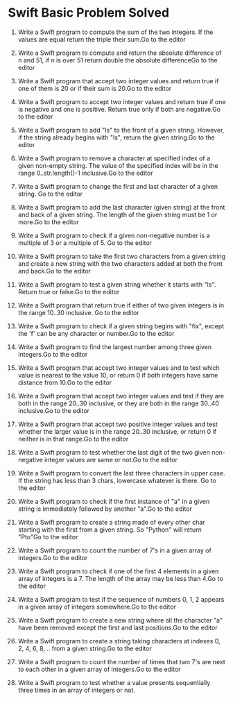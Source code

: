 # Swift Basic Problem Solved


1. Write a Swift program to compute the sum of the two integers. If the values are equal return the triple their sum.Go to the editor

2. Write a Swift program to compute and return the absolute difference of n and 51, if n is over 51 return double the absolute differenceGo to the editor

3. Write a Swift program that accept two integer values and return true if one of them is 20 or if their sum is 20.Go to the editor

4. Write a Swift program to accept two integer values and return true if one is negative and one is positive. Return true only if both are negative.Go to the editor

5. Write a Swift program to add "Is" to the front of a given string. However, if the string already begins with "Is", return the given string.Go to the editor

6. Write a Swift program to remove a character at specified index of a given non-empty string. The value of the specified index will be in the range 0..str.length()-1 inclusive.Go to the editor

7. Write a Swift program to change the first and last character of a given string. Go to the editor

8. Write a Swift program to add the last character (given string) at the front and back of a given string. The length of the given string must be 1 or more.Go to the editor

9. Write a Swift program to check if a given non-negative number is a multiple of 3 or a multiple of 5. Go to the editor

10. Write a Swift program to take the first two characters from a given string and create a new string with the two characters added at both the front and back.Go to the editor

11. Write a Swift program to test a given string whether it starts with "Is". Return true or false.Go to the editor

12. Write a Swift program that return true if either of two given integers is in the range 10..30 inclusive. Go to the editor

13. Write a Swift program to check if a given string begins with "fix", except the 'f' can be any character or number.Go to the editor

14. Write a Swift program to find the largest number among three given integers.Go to the editor

15. Write a Swift program that accept two integer values and to test which value is nearest to the value 10, or return 0 if both integers have same distance from 10.Go to the editor

16. Write a Swift program that accept two integer values and test if they are both in the range 20..30 inclusive, or they are both in the range 30..40 inclusive.Go to the editor

17. Write a Swift program that accept two positive integer values and test whether the larger value is in the range 20..30 inclusive, or return 0 if neither is in that range.Go to the editor

18. Write a Swift program to test whether the last digit of the two given non-negative integer values are same or not.Go to the editor

19. Write a Swift program to convert the last three characters in upper case. If the string has less than 3 chars, lowercase whatever is there. Go to the editor

20. Write a Swift program to check if the first instance of "a" in a given string is immediately followed by another "a".Go to the editor

21. Write a Swift program to create a string made of every other char starting with the first from a given string. So "Python" will return "Pto"Go to the editor

22. Write a Swift program to count the number of 7's in a given array of integers.Go to the editor

23. Write a Swift program to check if one of the first 4 elements in a given array of integers is a 7. The length of the array may be less than 4.Go to the editor

24. Write a Swift program to test if the sequence of numbers 0, 1, 2 appears in a given array of integers somewhere.Go to the editor

25. Write a Swift program to create a new string where all the character "a" have been removed except the first and last positions.Go to the editor

26. Write a Swift program to create a string taking characters at indexes 0, 2, 4, 6, 8, .. from a given string.Go to the editor

27. Write a Swift program to count the number of times that two 7's are next to each other in a given array of integers.Go to the editor

28. Write a Swift program to test whether a value presents sequentially three times in an array of integers or not.
